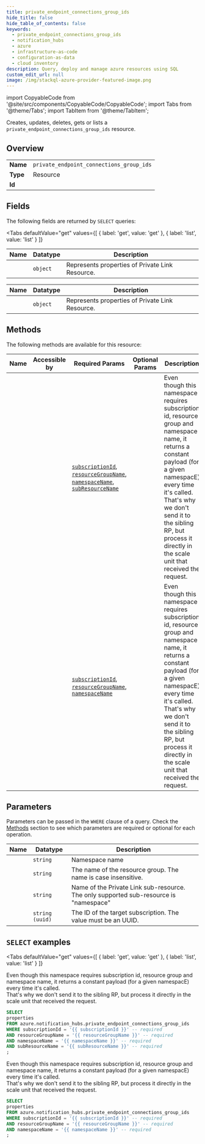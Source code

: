 ```yaml
--- 
title: private_endpoint_connections_group_ids
hide_title: false
hide_table_of_contents: false
keywords:
  - private_endpoint_connections_group_ids
  - notification_hubs
  - azure
  - infrastructure-as-code
  - configuration-as-data
  - cloud inventory
description: Query, deploy and manage azure resources using SQL
custom_edit_url: null
image: /img/stackql-azure-provider-featured-image.png
---
```


import CopyableCode from '@site/src/components/CopyableCode/CopyableCode';
import Tabs from '@theme/Tabs';
import TabItem from '@theme/TabItem';

Creates, updates, deletes, gets or lists a <code>private_endpoint_connections_group_ids</code> resource.

## Overview
<table><tbody>
<tr><td><b>Name</b></td><td><code>private_endpoint_connections_group_ids</code></td></tr>
<tr><td><b>Type</b></td><td>Resource</td></tr>
<tr><td><b>Id</b></td><td><CopyableCode code="azure.notification_hubs.private_endpoint_connections_group_ids" /></td></tr>
</tbody></table>

## Fields

The following fields are returned by `SELECT` queries:

<Tabs
    defaultValue="get"
    values={[
        { label: 'get', value: 'get' },
        { label: 'list', value: 'list' }
    ]}
>
<TabItem value="get">

<table>
<thead>
    <tr>
    <th>Name</th>
    <th>Datatype</th>
    <th>Description</th>
    </tr>
</thead>
<tbody>
<tr>
    <td><CopyableCode code="properties" /></td>
    <td><code>object</code></td>
    <td>Represents properties of Private Link Resource.</td>
</tr>
</tbody>
</table>
</TabItem>
<TabItem value="list">

<table>
<thead>
    <tr>
    <th>Name</th>
    <th>Datatype</th>
    <th>Description</th>
    </tr>
</thead>
<tbody>
<tr>
    <td><CopyableCode code="properties" /></td>
    <td><code>object</code></td>
    <td>Represents properties of Private Link Resource.</td>
</tr>
</tbody>
</table>
</TabItem>
</Tabs>

## Methods

The following methods are available for this resource:

<table>
<thead>
    <tr>
    <th>Name</th>
    <th>Accessible by</th>
    <th>Required Params</th>
    <th>Optional Params</th>
    <th>Description</th>
    </tr>
</thead>
<tbody>
<tr>
    <td><a href="#get"><CopyableCode code="get" /></a></td>
    <td><CopyableCode code="select" /></td>
    <td><a href="#parameter-subscriptionId"><code>subscriptionId</code></a>, <a href="#parameter-resourceGroupName"><code>resourceGroupName</code></a>, <a href="#parameter-namespaceName"><code>namespaceName</code></a>, <a href="#parameter-subResourceName"><code>subResourceName</code></a></td>
    <td></td>
    <td>Even though this namespace requires subscription id, resource group and namespace name, it returns a constant payload (for a given namespacE) every time it's called.<br />That's why we don't send it to the sibling RP, but process it directly in the scale unit that received the request.</td>
</tr>
<tr>
    <td><a href="#list"><CopyableCode code="list" /></a></td>
    <td><CopyableCode code="select" /></td>
    <td><a href="#parameter-subscriptionId"><code>subscriptionId</code></a>, <a href="#parameter-resourceGroupName"><code>resourceGroupName</code></a>, <a href="#parameter-namespaceName"><code>namespaceName</code></a></td>
    <td></td>
    <td>Even though this namespace requires subscription id, resource group and namespace name, it returns a constant payload (for a given namespacE) every time it's called.<br />That's why we don't send it to the sibling RP, but process it directly in the scale unit that received the request.</td>
</tr>
</tbody>
</table>

## Parameters

Parameters can be passed in the `WHERE` clause of a query. Check the [Methods](#methods) section to see which parameters are required or optional for each operation.

<table>
<thead>
    <tr>
    <th>Name</th>
    <th>Datatype</th>
    <th>Description</th>
    </tr>
</thead>
<tbody>
<tr id="parameter-namespaceName">
    <td><CopyableCode code="namespaceName" /></td>
    <td><code>string</code></td>
    <td>Namespace name</td>
</tr>
<tr id="parameter-resourceGroupName">
    <td><CopyableCode code="resourceGroupName" /></td>
    <td><code>string</code></td>
    <td>The name of the resource group. The name is case insensitive.</td>
</tr>
<tr id="parameter-subResourceName">
    <td><CopyableCode code="subResourceName" /></td>
    <td><code>string</code></td>
    <td>Name of the Private Link sub-resource. The only supported sub-resource is "namespace"</td>
</tr>
<tr id="parameter-subscriptionId">
    <td><CopyableCode code="subscriptionId" /></td>
    <td><code>string (uuid)</code></td>
    <td>The ID of the target subscription. The value must be an UUID.</td>
</tr>
</tbody>
</table>

## `SELECT` examples

<Tabs
    defaultValue="get"
    values={[
        { label: 'get', value: 'get' },
        { label: 'list', value: 'list' }
    ]}
>
<TabItem value="get">

Even though this namespace requires subscription id, resource group and namespace name, it returns a constant payload (for a given namespacE) every time it's called.<br />That's why we don't send it to the sibling RP, but process it directly in the scale unit that received the request.

```sql
SELECT
properties
FROM azure.notification_hubs.private_endpoint_connections_group_ids
WHERE subscriptionId = '{{ subscriptionId }}' -- required
AND resourceGroupName = '{{ resourceGroupName }}' -- required
AND namespaceName = '{{ namespaceName }}' -- required
AND subResourceName = '{{ subResourceName }}' -- required
;
```
</TabItem>
<TabItem value="list">

Even though this namespace requires subscription id, resource group and namespace name, it returns a constant payload (for a given namespacE) every time it's called.<br />That's why we don't send it to the sibling RP, but process it directly in the scale unit that received the request.

```sql
SELECT
properties
FROM azure.notification_hubs.private_endpoint_connections_group_ids
WHERE subscriptionId = '{{ subscriptionId }}' -- required
AND resourceGroupName = '{{ resourceGroupName }}' -- required
AND namespaceName = '{{ namespaceName }}' -- required
;
```
</TabItem>
</Tabs>

